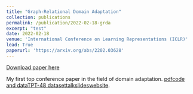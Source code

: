 ```yaml
---
title: "Graph-Relational Domain Adaptation"
collection: publications
permalink: /publication/2022-02-18-grda
excerpt: "test"
date: 2022-02-18
venue: 'International Conference on Learning Representations (ICLR)'
lead: True
paperurl: 'https://arxiv.org/abs/2202.03628'
---
```


<a href='https://arxiv.org/abs/2202.03628'>Download paper here</a>

My first top conference paper in the field of domain adaptation. [pdf](https://arxiv.org/abs/2202.03628)[code and data](https://github.com/Wang-ML-Lab/GRDA)[TPT-48 dataset](https://shsjxzh.github.io/files/TPT-48.zip)[talk](https://www.youtube.com/watch?v=oNM5hZGVv34)[slides](https://shsjxzh.github.io/files/GRDA_slides.pptx)[website](https://iclr.cc/virtual/2022/poster/7145).
